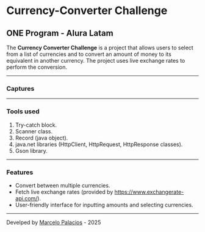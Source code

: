 # Currency-Converter Challenge

## ONE Program - Alura Latam

The **Currency Converter Challenge** is a project that allows users to select from a list of currencies and to convert an amount of money to its equivalent in another currency. The project uses live exchange rates to perform the conversion.

***

### Captures


***

### Tools used

1. Try-catch block.
2. Scanner class.
3. Record (java object).
4. java.net libraries (HttpClient, HttpRequest, HttpResponse classes).
5. Gson library.

---

### Features

- Convert between multiple currencies.
- Fetch live exchange rates (provided by https://www.exchangerate-api.com/).
- User-friendly interface for inputting amounts and selecting currencies.

***

Develped by [Marcelo Palacios](https://github.com/jpdjcp) - 2025